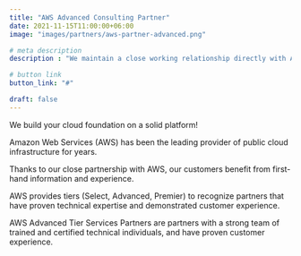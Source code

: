 ```yaml
---
title: "AWS Advanced Consulting Partner"
date: 2021-11-15T11:00:00+06:00
image: "images/partners/aws-partner-advanced.png"

# meta description
description : "We maintain a close working relationship directly with Amazon Web Services (AWS) to provide fast and expert support to our customers."

# button link
button_link: "#"

draft: false
---
```


We build your cloud foundation on a solid platform!

Amazon Web Services (AWS) has been the leading provider of public cloud infrastructure for years.

Thanks to our close partnership with AWS, our customers benefit from first-hand information and experience.

AWS provides tiers (Select, Advanced, Premier) to recognize partners that have proven technical expertise and demonstrated customer experience.

AWS Advanced Tier Services Partners are partners with a strong team of trained and certified technical individuals, and have proven customer experience.